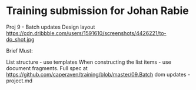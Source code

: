 # Training submission for Johan Rabie

Proj 9 - Batch updates
Design layout
<https://cdn.dribbble.com/users/1591610/screenshots/4426221/to-do_shot.jpg>

Brief
Must:

List structure - use templates
When constructing the list items - use document fragments.
Full spec at
<https://github.com/caperaven/training/blob/master/09.Batch> dom updates - project.md

